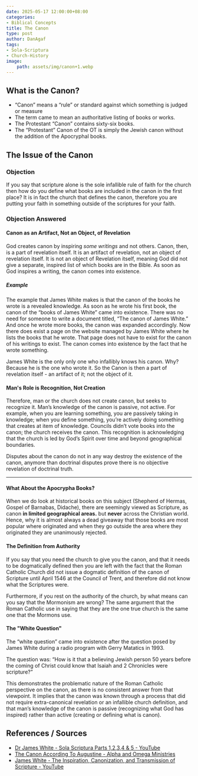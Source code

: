 ```yaml
---
date: 2025-05-17 12:00:00+08:00
categories:
- Biblical Concepts
title: The Canon
type: post
author: DanAgaf
tags:
- Sola-Scriptura
- Church-History
image:
    path: assets/img/canon+1.webp
---
```


## What is the Canon?

- “Canon” means a “rule” or standard against which something is judged or measure
- The term came to mean an authoritative listing of books or works. 
- The Protestant “Canon” contains sixty-six books.
- The “Protestant” Canon of the OT is simply the Jewish canon without the addition of the Apocryphal books.

## The Issue of the Canon

### Objection

If you say that scripture alone is the sole infallible rule of faith for the church then how do you define what books are included in the canon in the first place? It is in fact the church that defines the canon, therefore you are putting your faith in something outside of the scriptures for your faith.

### Objection Answered

#### Canon as an Artifact, Not an Object, of Revelation
God creates canon by inspiring *some writings* and not others. Canon, then, is a part of revelation itself. It is an artifact of revelation, not an object of revelation itself. It is not an object of Revelation itself, meaning God did not give a separate, inspired list of which books are in the Bible. As soon as God inspires a writing, the canon comes into existence.

##### Example
The example that James White makes is that the canon of the books he wrote is a revealed knowledge. As soon as he wrote his first book, the canon of the “books of James White” came into existence. There was no need for someone to write a document titled, “The canon of James White.” And once he wrote more books, the canon was expanded accordingly. Now there does exist a page on the website managed by James White where he lists the books that he wrote. That page does not have to exist for the canon of his writings to exist. The canon comes into existence by the fact that he wrote something.

James White is the only only one who infallibly knows his canon. Why? Because he is the one who wrote it. So the Canon is then a part of revelation itself - an artifact of it; not the object of it.

#### Man's Role is Recognition, Not Creation
Therefore, man or the church does not create canon, but seeks to recognize it. Man’s knowledge of the canon is passive, not active. For example, when you are learning something, you are passively taking in knowledge; when you define something, you’re actively doing something that creates at item of knowledge. Councils didn’t vote books into the canon; the church receives the canon. This recognition is acknowledging that the church is led by God’s Spirit over time and beyond geographical boundaries.

Disputes about the canon do not in any way destroy the existence of the canon, anymore than doctrinal disputes prove there is no objective revelation of doctrinal truth.

---
#### What About the Apocrypha Books?

When we do look at historical books on this subject (Shepherd of Hermas, Gospel of Barnabas, Didache), there are seemingly viewed as Scripture, as canon **in limited geographical areas.** but **never** across the Christian world. Hence, why it is almost always a dead giveaway that those books are most popular where originated and when they go outside the area where they originated they are unanimously rejected. 

#### The Definition from Authority
If you say that you need the church to give you the canon, and that it needs to be dogmatically defined then you are left with the fact that the Roman Catholic Church did not issue a dogmatic definition of the canon of Scripture until April 1546 at the Council of Trent, and therefore did not know what the Scriptures were.

Furthermore, if you rest on the authority of the church, by what means can you say that the Mormonism are wrong? The same argument that the Roman Catholic use in saying that they are the one true church is the same one that the Mormons use.

#### The "White Question"

The “white question” came into existence after the question posed by James White during a radio program with Gerry Matatics in 1993.

The question was: “How is it that a believing Jewish person 50 years before the coming of Christ could know that Isaiah and 2 Chronicles were scripture?”

This demonstrates the problematic nature of the Roman Catholic perspective on the canon, as there is no consistent answer from that viewpoint. It implies that the canon was known through a process that did not require extra-canonical revelation or an infallible church definition, and that man’s knowledge of the canon is passive (recognizing what God has inspired) rather than active (creating or defining what is canon).

## References / Sources

- [Dr James White - Sola Scriptura Parts 1,2,3,4 & 5 - YouTube](https://youtu.be/2SFbZR9J7aQ?t=21328)
- [The Canon According To Augustine - Alpha and Omega Ministries](https://www.aomin.org/aoblog/roman-catholicism/the-canon-according-to-augustine/)
- [James White - The Inspiration, Canonization, and Transmission of Scripture - YouTube](https://youtu.be/BqcwcxoxoUo?t=2616)